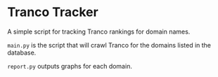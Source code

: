 # Tranco Tracker
A simple script for tracking Tranco rankings for domain names.

`main.py` is the script that will crawl Tranco for the domains listed in the database.

`report.py` outputs graphs for each domain.
